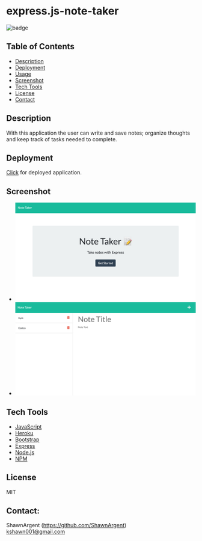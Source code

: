 # express.js-note-taker

![badge](https://img.shields.io/badge/license-MIT-important)

## Table of Contents

- [Description](#description)
- [Deployment](#installation)
- [Usage](#usage)
- [Screenshot](#screenshot)
- [Tech Tools](#techtools)
- [License](#license)
- [Contact](#contact)

## Description

With this application the user can write and save notes; organize thoughts and keep track of tasks needed to complete.

## Deployment

[Click](https://agile-inlet-32626.herokuapp.com/) for deployed application.

## Screenshot

- ![screenshot](Assets/note_taker.jpg)
- ![screenshot](Assets/Untitled.jpg)

## Tech Tools

- [JavaScript](https://www.javascript.com)
- [Heroku](https://www.heroku.com/home)
- [Bootstrap](https://getbootstrap.com)
- [Express](https://expressjs.com)
- [Node.js](https://nodejs.org/en)
- [NPM](https://www.npmjs.com)

## License

MIT

## Contact:

ShawnArgent (https://github.com/ShawnArgent)  
 kshawn001@gmail.com
